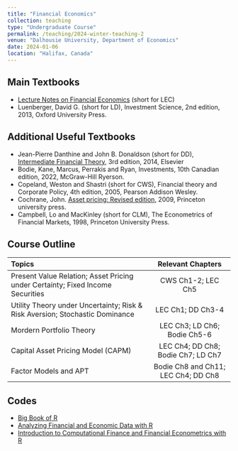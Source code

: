 ```yaml
---
title: "Financial Economics"
collection: teaching
type: "Undergraduate Course"
permalink: /teaching/2024-winter-teaching-2
venue: "Dalhousie University, Department of Economics"
date: 2024-01-06
location: "Halifax, Canada"
---
```


## Main Textbooks
 - [Lecture Notes on Financial Economics](/files\FinancialEconomicsBook.pdf) (short for LEC)
 - Luenberger, David G. (short for LD), Investment Science, 2nd edition, 2013, Oxford University Press.

## Additional Useful Textbooks
- Jean-Pierre Danthine and John B. Donaldson (short for DD), [Intermediate Financial Theory](https://educate.elsevier.com/book/details/9780123865496), 3rd edition, 2014, Elsevier 
- Bodie, Kane, Marcus, Perrakis and Ryan, Investments, 10th Canadian edition, 2022, McGraw-Hill Ryerson.
- Copeland, Weston and Shastri (short for CWS), Financial theory and Corporate Policy, 4th edition, 2005, Pearson Addison Wesley.
- Cochrane, John. [Asset pricing: Revised edition](https://www.johnhcochrane.com/asset-pricing), 2009,  Princeton university press.
- Campbell, Lo and MacKinley (short for CLM), The Econometrics of Financial Markets, 1998, Princeton University Press.

## Course Outline

|Topics | Relevant Chapters |
| :---------------- | :------: |
|Present Value Relation; Asset Pricing under Certainty; Fixed Income Securities| CWS Ch1-2; LEC Ch5|
|Utility Theory under Uncertainty; Risk & Risk Aversion; Stochastic Dominance |LEC Ch1; DD Ch3-4|
|Mordern Portfolio Theory |LEC Ch3; LD Ch6; Bodie Ch5-6|
|Capital Asset Pricing Model (CAPM) |LEC Ch4; DD Ch8; Bodie Ch7; LD Ch7|
|Factor Models and APT|Bodie Ch8 and Ch11; LEC Ch4; DD Ch8|

## Codes
- [Big Book of R](https://www.bigbookofr.com/)
- [Analyzing Financial and Economic Data with R](https://www.msperlin.com/afedR/)
- [Introduction to Computational Finance and Financial Econometrics with R](https://bookdown.org/compfinezbook/introFinRbook/)

